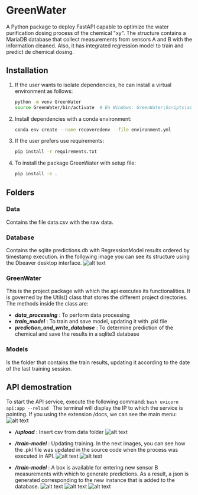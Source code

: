 # GreenWater

A Python package to deploy FastAPI capable to optimize the water purification dosing process of the chemical "xy". The structure contains a MariaDB database that collect measurements from sensors A and B with the information cleaned. Also, it has integrated regression model to train and predict de chemical dosing.


## Installation

1. If the user wants to isolate dependencies, he can install a virtual environment as follows:
    ```bash
    python -m venv GreenWater
    source GreenWater/bin/activate  # En Windows: GreenWater\Scripts\activate
    ```
2. Install dependencies with a conda environment:
    ```bash
    conda env create --name recoveredenv --file environment.yml
    ```
3. If the user prefers use requirements:
    ```bash
    pip install -r requirements.txt
    ```
4. To install the package GreenWater with setup file:
    ```bash
    pip install -e .
    ```


## Folders

### Data
Contains the file data.csv with the raw data.

### Database
Contains the sqlite predictions.db with RegressionModel results ordered by timestamp execution. in the following image you can see its structure using the Dbeaver desktop interface.
![alt text](image.png)

### GreenWater
This is the project package with which the api executes its functionalities. It is governed by the Utils() class that stores the different project directories. The methods inside the class are:

- ***data_processing*** : To perform data processing
- ***train_model*** : To train and save model, updating it with .pkl file
- ***prediction_and_write_database*** : To determine prediction of the chemical and save the results in a sqlite3 database

### Models
Is the folder that contains the train results, updating it according to the date of the last training session.


## API demostration

To start the API service, execute the following command:
    ```bash
    uvicorn api:app --reload
    ```
The terminal will display the IP to which the service is pointing. If you using the extension /docs, we can see the main menu:
![alt text](image-1.png)

- ***/upload*** : Insert csv from data folder
![alt text](image-2.png)

- ***/train-model*** : Updating training. In the next images, you can see how the .pkl file was updated in the source code when the process was executed in API.
![alt text](image-3.png)
![alt text](image-4.png)

- ***/train-model*** : A box is available for entering new sensor B measurements with which to generate predictions. As a result, a json is generated corresponding to the new instance that is added to the database.
![alt text](image-5.png)
![alt text](image-6.png)
![alt text](image-7.png)